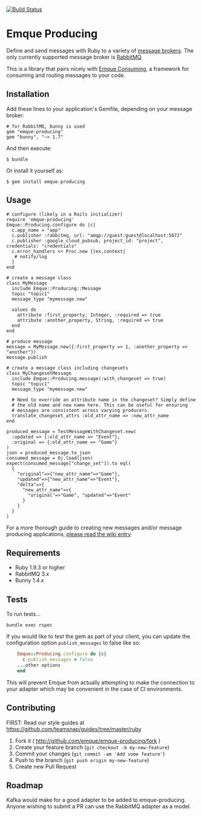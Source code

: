 [![Build Status](https://travis-ci.org/emque/emque-producing.png)](https://travis-ci.org/emque/emque-producing)

# Emque Producing

Define and send messages with Ruby to a variety of [message brokers](http://en.wikipedia.org/wiki/Message_broker).
The only currently supported message broker is [RabbitMQ](https://www.rabbitmq.com)

This is a library that pairs nicely with [Emque Consuming](https://www.github.com/emque/emque-consuming), a framework for
consuming and routing messages to your code.

## Installation

Add these lines to your application's Gemfile, depending on your message broker:

    # for RabbitMQ, bunny is used
    gem "emque-producing"
    gem "bunny", "~> 1.7"

And then execute:

    $ bundle

Or install it yourself as:

    $ gem install emque-producing

## Usage

    # configure (likely in a Rails initializer)
    require 'emque-producing'
    Emque::Producing.configure do |c|
      c.app_name = "app"
      c.publisher :rabbitmq, url: "amqp://guest:guest@localhost:5672"
      c.publisher :google_cloud_pubsub, project_id: "project", credentials: "credentials"
      c.error_handlers << Proc.new {|ex,context|
       # notify/log
      }
    end

    # create a message class
    class MyMessage
      include Emque::Producing::Message
      topic "topic1"
      message_type "mymessage.new"

      values do
        attribute :first_property, Integer, :required => true
        attribute :another_property, String, :required => true
      end
    end

    # produce message
    message = MyMessage.new({:first_property => 1, :another_property => "another"})
    message.publish

    # create a message class including changesets
    class MyChangesetMessage
      include Emque::Producing.message(:with_changeset => true)
      topic "topic1"
      message_type "mymessage.new"

      # Need to override an attribute name in the changeset? Simply define
      # the old name and new name here. This can be useful for ensuring
      # messages are consistent across varying producers.
      translate_changeset_attrs :old_attr_name => :new_attr_name
    end

    produced_message = TestMessageWithChangeset.new(
      :updated => {:old_attr_name => "Event"},
      :original => {:old_attr_name => "Game"}
    )
    json = produced_message.to_json
    consumed_message = Oj.load(json)
    expect(consumed_message["change_set"]).to eql(
      {
        "original"=>{"new_attr_name"=>"Game"},
        "updated"=>{"new_attr_name"=>"Event"},
        "delta"=>{
          "new_attr_name"=>{
            "original"=>"Game", "updated"=>"Event"
          }
        }
      }
    )

For a more thorough guide to creating new messages and/or message producing
applications, [please read the wiki entry](https://github.com/emque/emque-producing/wiki/Creating-New-Producing-Applications)

## Requirements

* Ruby 1.9.3 or higher
* RabbitMQ 3.x
* Bunny 1.4.x

## Tests

To run tests...

```
bundle exec rspec
```

If you would like to test the gem as part of your client, you can update the
configuration option `publish_messages` to false like so:
```ruby
    Emque::Producing.configure do |c|
      c.publish_messages = false
    ...other options
    end
```
This will prevent Emque from actually attempting to make the connection to your
adapter which may be convenient in the case of CI environments.

## Contributing

FIRST: Read our style guides at https://github.com/teamsnap/guides/tree/master/ruby

1. Fork it ( http://github.com/emque/emque-producing/fork )
2. Create your feature branch (`git checkout -b my-new-feature`)
3. Commit your changes (`git commit -am 'Add some feature'`)
4. Push to the branch (`git push origin my-new-feature`)
5. Create new Pull Request

## Roadmap

Kafka would make for a good adapter to be added to emque-producing. Anyone
wishing to submit a PR can use the RabbitMQ adapter as a model.
